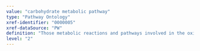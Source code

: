 ```yaml
---
value: "carbohydrate metabolic pathway"
type: "Pathway Ontology"
xref-identifier: "0000005"
xref-dataSource: "PW"
definition: "Those metabolic reactions and pathways involved in the oxidation, breakdown and synthesis of carbohydrates in the tissue. The breakdown can be utilized by the body for energy production. The converse synthesis is used for energy storage.|The definition  was compiled using the Online Medical dictionary and the Stedman's medical dictionary available at OneLook"
level: "2"
---
```

